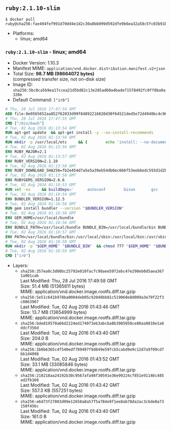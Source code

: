 ## `ruby:2.1.10-slim`

```console
$ docker pull ruby@sha256:fae494fef991d70dd4e1d2c30a8bb099d592dfe9b6ea32a58c5fc03b91bc31ca
```

-	Platforms:
	-	linux; amd64

### `ruby:2.1.10-slim` - linux; amd64

-	Docker Version: 1.10.3
-	Manifest MIME: `application/vnd.docker.distribution.manifest.v2+json`
-	Total Size: **98.7 MB (98664072 bytes)**  
	(compressed transfer size, not on-disk size)
-	Image ID: `sha256:5bc0ca5b9ea17ccea21d5bd82c13e285ad60a4bade71578492fc0ff8ba9a320e`
-	Default Command: `["irb"]`

```dockerfile
# Thu, 28 Jul 2016 17:47:54 GMT
ADD file:0e0565652aa852f62033d99f84892216020d30f64521ded5e72d4940bc4c9697 in /
# Thu, 28 Jul 2016 17:47:55 GMT
CMD ["/bin/bash"]
# Tue, 02 Aug 2016 01:13:54 GMT
RUN apt-get update 	&& apt-get install -y --no-install-recommends 		bzip2 		ca-certificates 		curl 		libffi-dev 		libgdbm3 		libssl-dev 		libyaml-dev 		procps 		zlib1g-dev 	&& rm -rf /var/lib/apt/lists/*
# Tue, 02 Aug 2016 01:13:56 GMT
RUN mkdir -p /usr/local/etc 	&& { 		echo 'install: --no-document'; 		echo 'update: --no-document'; 	} >> /usr/local/etc/gemrc
# Tue, 02 Aug 2016 01:13:56 GMT
ENV RUBY_MAJOR=2.1
# Tue, 02 Aug 2016 01:13:57 GMT
ENV RUBY_VERSION=2.1.10
# Tue, 02 Aug 2016 01:13:58 GMT
ENV RUBY_DOWNLOAD_SHA256=fb2e454d7a5e5a39eb54db0ec666f53eeb6edc593d1d2b970ae4d150b831dd20
# Tue, 02 Aug 2016 01:13:58 GMT
ENV RUBYGEMS_VERSION=2.6.6
# Tue, 02 Aug 2016 01:18:53 GMT
RUN set -ex 	&& buildDeps=' 		autoconf 		bison 		gcc 		libbz2-dev 		libgdbm-dev 		libglib2.0-dev 		libncurses-dev 		libreadline-dev 		libxml2-dev 		libxslt-dev 		make 		ruby 	' 	&& apt-get update 	&& apt-get install -y --no-install-recommends $buildDeps 	&& rm -rf /var/lib/apt/lists/* 	&& curl -fSL -o ruby.tar.gz "http://cache.ruby-lang.org/pub/ruby/$RUBY_MAJOR/ruby-$RUBY_VERSION.tar.gz" 	&& echo "$RUBY_DOWNLOAD_SHA256 *ruby.tar.gz" | sha256sum -c - 	&& mkdir -p /usr/src/ruby 	&& tar -xzf ruby.tar.gz -C /usr/src/ruby --strip-components=1 	&& rm ruby.tar.gz 	&& cd /usr/src/ruby 	&& { echo '#define ENABLE_PATH_CHECK 0'; echo; cat file.c; } > file.c.new && mv file.c.new file.c 	&& autoconf 	&& ./configure --disable-install-doc 	&& make -j"$(nproc)" 	&& make install 	&& apt-get purge -y --auto-remove $buildDeps 	&& gem update --system $RUBYGEMS_VERSION 	&& rm -r /usr/src/ruby
# Tue, 02 Aug 2016 01:18:54 GMT
ENV BUNDLER_VERSION=1.12.5
# Tue, 02 Aug 2016 01:18:56 GMT
RUN gem install bundler --version "$BUNDLER_VERSION"
# Tue, 02 Aug 2016 01:18:56 GMT
ENV GEM_HOME=/usr/local/bundle
# Tue, 02 Aug 2016 01:18:56 GMT
ENV BUNDLE_PATH=/usr/local/bundle BUNDLE_BIN=/usr/local/bundle/bin BUNDLE_SILENCE_ROOT_WARNING=1 BUNDLE_APP_CONFIG=/usr/local/bundle
# Tue, 02 Aug 2016 01:18:57 GMT
ENV PATH=/usr/local/bundle/bin:/usr/local/sbin:/usr/local/bin:/usr/sbin:/usr/bin:/sbin:/bin
# Tue, 02 Aug 2016 01:18:58 GMT
RUN mkdir -p "$GEM_HOME" "$BUNDLE_BIN" 	&& chmod 777 "$GEM_HOME" "$BUNDLE_BIN"
# Tue, 02 Aug 2016 01:18:59 GMT
CMD ["irb"]
```

-	Layers:
	-	`sha256:357ea8c3d80bc25792e010facfc98aee5972ebc47e290eb0d5aea3671a901cab`  
		Last Modified: Thu, 28 Jul 2016 17:49:58 GMT  
		Size: 51.4 MB (51365611 bytes)  
		MIME: application/vnd.docker.image.rootfs.diff.tar.gzip
	-	`sha256:5e51c641b978ba0004deb05c92048bb81c519060e8d009a3e79f22f3c0863907`  
		Last Modified: Tue, 02 Aug 2016 01:43:46 GMT  
		Size: 13.7 MB (13654999 bytes)  
		MIME: application/vnd.docker.image.rootfs.diff.tar.gzip
	-	`sha256:bde819570a66d2224ed174073eb3abcba8b3985050ce80aa9810e1a6ddcf356d`  
		Last Modified: Tue, 02 Aug 2016 01:43:40 GMT  
		Size: 204.0 B  
		MIME: application/vnd.docker.image.rootfs.diff.tar.gzip
	-	`sha256:1b0b6365c4f540edf789497f9d849e597cb5cabd9e9c12d7a9f09cd7bb1d4098`  
		Last Modified: Tue, 02 Aug 2016 01:43:52 GMT  
		Size: 33.1 MB (33085846 bytes)  
		MIME: application/vnd.docker.image.rootfs.diff.tar.gzip
	-	`sha256:210218aa24192b30c9567afa98f30591e36e99224cf851e91146c485ad2fb168`  
		Last Modified: Tue, 02 Aug 2016 01:43:42 GMT  
		Size: 557.3 KB (557251 bytes)  
		MIME: application/vnd.docker.image.rootfs.diff.tar.gzip
	-	`sha256:e6d73f27003d99e12658a8a57f5a784e9f1ee8ab78da2ac3c6de0a73150f456c`  
		Last Modified: Tue, 02 Aug 2016 01:43:40 GMT  
		Size: 161.0 B  
		MIME: application/vnd.docker.image.rootfs.diff.tar.gzip

